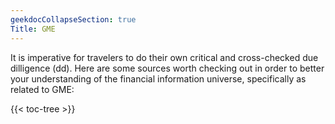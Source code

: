 ```yaml
---
geekdocCollapseSection: true
Title: GME
---
```


It is imperative for travelers to do their own critical and cross-checked due dilligence (dd). Here are some sources worth checking out in order to better your understanding of the financial information universe, specifically as related to GME:


{{< toc-tree >}}

